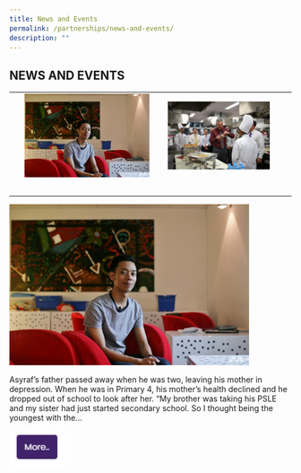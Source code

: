 ```yaml
---
title: News and Events
permalink: /partnerships/news-and-events/
description: ""
---
```

## NEWS AND EVENTS

|   |   |
|:-:|---|
| <img src="/images/ASYRAF CHUMINO.png" style="width:85%">  | <img src="/images/Prime Minister Lee Hsien Loong with Group of Chef Trai.jpg" style="width:85%">  |
|   |   |
|   |   |
|   |   |
|   |   |
|   |   |

<img src="/images/ASYRAF CHUMINO.png" style="width:85%">

Asyraf’s father passed away when he was two, leaving his mother in depression. When he was in Primary 4, his mother’s health declined and he dropped out of school to look after her. “My brother was taking his PSLE and my sister had just started secondary school. So I thought being the youngest with the...

<p><a href="https://www.ezhishi.net/CKPSebook2022/">
<img style="width:20%" align=left src="/images/more1.jpg">
</a></p>